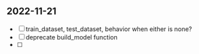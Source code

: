 ## 2022-11-21
- [ ] train_dataset, test_dataset, behavior when either is none?
- [ ] deprecate build_model function 
- [ ] 
